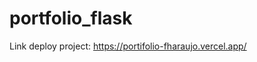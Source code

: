 # portfolio_flask


Link deploy project: [](https://portifolio-fharaujo.vercel.app/)https://portifolio-fharaujo.vercel.app/
